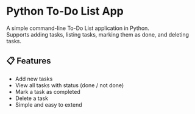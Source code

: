 # Python To-Do List App

A simple command-line To-Do List application in Python.  
Supports adding tasks, listing tasks, marking them as done, and deleting tasks.


## 📋 Features

- Add new tasks  
- View all tasks with status (done / not done)  
- Mark a task as completed  
- Delete a task  
- Simple and easy to extend  
